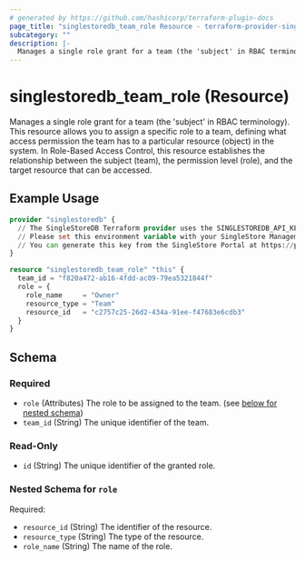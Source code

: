 ```yaml
---
# generated by https://github.com/hashicorp/terraform-plugin-docs
page_title: "singlestoredb_team_role Resource - terraform-provider-singlestoredb"
subcategory: ""
description: |-
  Manages a single role grant for a team (the 'subject' in RBAC terminology). This resource allows you to assign a specific role to a team, defining what access permission the team has to a particular resource (object) in the system. In Role-Based Access Control, this resource establishes the relationship between the subject (team), the permission level (role), and the target resource that can be accessed.
---
```


# singlestoredb_team_role (Resource)

Manages a single role grant for a team (the 'subject' in RBAC terminology). This resource allows you to assign a specific role to a team, defining what access permission the team has to a particular resource (object) in the system. In Role-Based Access Control, this resource establishes the relationship between the subject (team), the permission level (role), and the target resource that can be accessed.

## Example Usage

```terraform
provider "singlestoredb" {
  // The SingleStoreDB Terraform provider uses the SINGLESTOREDB_API_KEY environment variable for authentication.
  // Please set this environment variable with your SingleStore Management API key.
  // You can generate this key from the SingleStore Portal at https://portal.singlestore.com/organizations/org-id/api-keys.
}

resource "singlestoredb_team_role" "this" {
  team_id = "f820a472-ab16-4fdd-ac09-79ea5321844f"
  role = {
    role_name     = "Owner"
    resource_type = "Team"
    resource_id   = "c2757c25-26d2-434a-91ee-f47683e6cdb3"
  }
}
```

<!-- schema generated by tfplugindocs -->
## Schema

### Required

- `role` (Attributes) The role to be assigned to the team. (see [below for nested schema](#nestedatt--role))
- `team_id` (String) The unique identifier of the team.

### Read-Only

- `id` (String) The unique identifier of the granted role.

<a id="nestedatt--role"></a>
### Nested Schema for `role`

Required:

- `resource_id` (String) The identifier of the resource.
- `resource_type` (String) The type of the resource.
- `role_name` (String) The name of the role.


